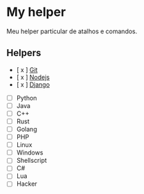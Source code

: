 # My helper
Meu helper particular de atalhos e comandos.

## Helpers

- [ x ] [Git](https://github.com/wiskton/my-help/blob/main/git.md)
- [ x ] [Nodejs](https://github.com/wiskton/my-help/blob/main/nodejs.md)
- [ x ] [Django](https://github.com/wiskton/my-help/blob/main/django.md)
- [ ] Python
- [ ] Java
- [ ] C++
- [ ] Rust
- [ ] Golang
- [ ] PHP
- [ ] Linux
- [ ] Windows
- [ ] Shellscript
- [ ] C#
- [ ] Lua
- [ ] Hacker
